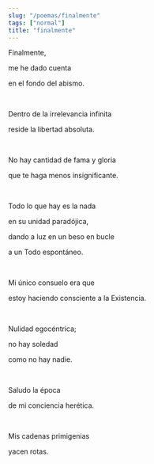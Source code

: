 ```yaml
---
slug: "/poemas/finalmente"
tags: ["normal"]
title: "finalmente"
---
```

Finalmente,

me he dado cuenta

en el fondo del abismo.

&nbsp;

Dentro de la irrelevancia infinita

reside la libertad absoluta.

&nbsp;

No hay cantidad de fama y gloria

que te haga menos insignificante.

&nbsp;

Todo lo que hay es la nada

en su unidad paradójica,

dando a luz en un beso en bucle

a un Todo espontáneo.

&nbsp;

Mi único consuelo era que

estoy haciendo consciente a la Existencia.

&nbsp;

Nulidad egocéntrica;

no hay soledad

como no hay nadie.

&nbsp;

Saludo la época

de mi conciencia herética.

&nbsp;

Mis cadenas primigenias

yacen rotas.